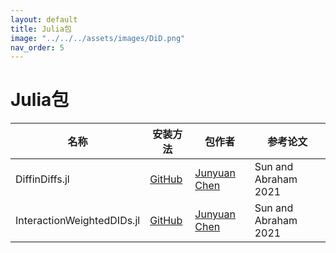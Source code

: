 ```yaml
---
layout: default
title: Julia包
image: "../../../assets/images/DiD.png"
nav_order: 5
---
```


# Julia包

| 名称 | 安装方法 | 包作者 | 参考论文 |
| --- | --- | --- | --- |
| DiffinDiffs.jl | [GitHub](https://github.com/JuliaDiffinDiffs/DiffinDiffs.jl) | [Junyuan Chen](https://github.com/junyuan-chen) | Sun and Abraham 2021 |
| InteractionWeightedDIDs.jl | [GitHub](https://github.com/JuliaDiffinDiffs/InteractionWeightedDIDs.jl) | [Junyuan Chen](https://github.com/junyuan-chen) | Sun and Abraham 2021 |